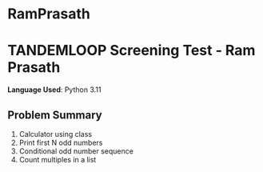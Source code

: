 # RamPrasath
# TANDEMLOOP Screening Test - Ram Prasath
**Language Used**: Python 3.11
## Problem Summary
1. Calculator using class
2. Print first N odd numbers
3. Conditional odd number sequence
4. Count multiples in a list
